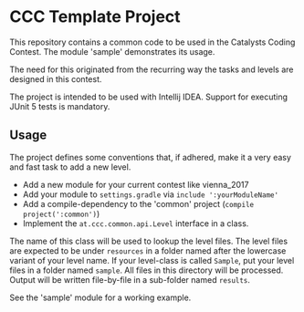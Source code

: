 # CCC Template Project

This repository contains a common code to be used in the Catalysts Coding Contest. The module 'sample' demonstrates its usage.

The need for this originated from the recurring way the tasks and levels are designed in this contest.

The project is intended to be used with Intellij IDEA. Support for executing JUnit 5 tests is mandatory.

## Usage

The project defines some conventions that, if adhered, make it a very easy and fast task to add a new level.

- Add a new module for your current contest like vienna_2017
- Add your module to `settings.gradle` via `include ':yourModuleName'`
- Add a compile-dependency to the 'common' project (`compile project(':common')`)
- Implement the `at.ccc.common.api.Level` interface in a class.

The name of this class will be used to lookup the level files. The level files are expected to be under `resources` in a folder named after the lowercase variant of your level name. If your level-class is called `Sample`, put your level files in a folder named `sample`. All files in this directory will be processed. Output will be written file-by-file in a sub-folder named `results`.

See the 'sample' module for a working example.